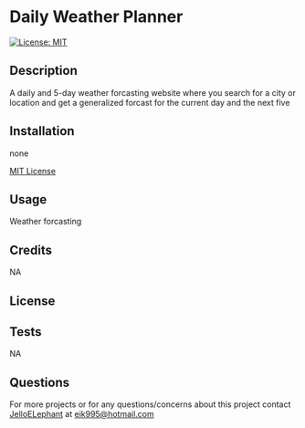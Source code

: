 # Daily Weather Planner
[![License: MIT](https://img.shields.io/badge/License-MIT-yellow.svg)](https://opensource.org/licenses/MIT)
## Description
A daily and 5-day weather forcasting website where you search for a city or location and get a generalized forcast for the current day and the next five


## Installation
none

[MIT License](https://choosealicense.com/licenses/mit/)

## Usage
Weather forcasting

## Credits
NA

## License


## Tests
NA

## Questions
For more projects or for any questions/concerns about this project contact [JelloELephant](https://github.com/JelloELephant) at [eik995@hotmail.com](eik995@hotmail.com)


